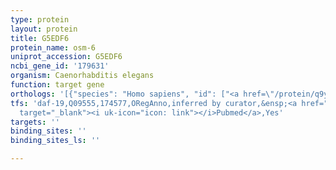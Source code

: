```yaml
---
type: protein
layout: protein
title: G5EDF6
protein_name: osm-6
uniprot_accession: G5EDF6
ncbi_gene_id: '179631'
organism: Caenorhabditis elegans
function: target gene
orthologs: '[{"species": "Homo sapiens", "id": ["<a href=\"/protein/q9y366\">Q9Y366</a>"]}, {"species": "Drosophila melanogaster", "id": ["<a href=\"/protein/q9vmc0\">Q9VMC0</a>"]}, {"species": "Mus musculus", "id": ["<a href=\"/protein/q62559\">Q62559</a>"]}, {"species": "Rattus norvegicus", "id": ["<a href=\"/protein/d4a5t7\">D4A5T7</a>"]}]'
tfs: 'daf-19,Q09555,174577,ORegAnno,inferred by curator,&ensp;<a href="https://www.ncbi.nlm.nih.gov/pubmed/?term=26578589%5Buid%5D+OR+15790967%5Buid%5D"
  target="_blank"><i uk-icon="icon: link"></i>Pubmed</a>,Yes'
targets: ''
binding_sites: ''
binding_sites_ls: ''

---
```

